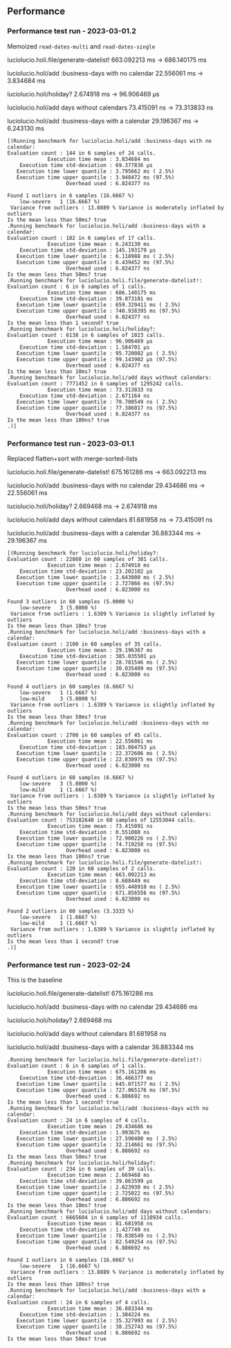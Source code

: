 ## Performance

### Performance test run - 2023-03-01.2

Memoized `read-dates-multi` and `read-dates-single`

luciolucio.holi.file/generate-datelist!
663.092213 ms -> 686.140175 ms

luciolucio.holi/add :business-days with no calendar
22.556061 ms -> 3.834684 ms

luciolucio.holi/holiday?
2.674918 ms -> 96.906469 µs

luciolucio.holi/add days without calendars
73.415091 ns -> 73.313833 ns

luciolucio.holi/add :business-days with a calendar
29.196367 ms -> 6.243130 ms

```
[(Running benchmark for luciolucio.holi/add :business-days with no calendar:
Evaluation count : 144 in 6 samples of 24 calls.
             Execution time mean : 3.834684 ms
    Execution time std-deviation : 69.377836 µs
   Execution time lower quantile : 3.795662 ms ( 2.5%)
   Execution time upper quantile : 3.948472 ms (97.5%)
                   Overhead used : 6.824377 ns

Found 1 outliers in 6 samples (16.6667 %)
	low-severe	 1 (16.6667 %)
 Variance from outliers : 13.8889 % Variance is moderately inflated by outliers
Is the mean less than 50ms? true
.Running benchmark for luciolucio.holi/add :business-days with a calendar:
Evaluation count : 102 in 6 samples of 17 calls.
             Execution time mean : 6.243130 ms
    Execution time std-deviation : 145.193179 µs
   Execution time lower quantile : 6.118988 ms ( 2.5%)
   Execution time upper quantile : 6.439452 ms (97.5%)
                   Overhead used : 6.824377 ns
Is the mean less than 50ms? true
.Running benchmark for luciolucio.holi.file/generate-datelist!:
Evaluation count : 6 in 6 samples of 1 calls.
             Execution time mean : 686.140175 ms
    Execution time std-deviation : 39.073101 ms
   Execution time lower quantile : 659.329411 ms ( 2.5%)
   Execution time upper quantile : 740.938395 ms (97.5%)
                   Overhead used : 6.824377 ns
Is the mean less than 1 second? true
.Running benchmark for luciolucio.holi/holiday?:
Evaluation count : 6138 in 6 samples of 1023 calls.
             Execution time mean : 96.906469 µs
    Execution time std-deviation : 1.584701 µs
   Execution time lower quantile : 95.720082 µs ( 2.5%)
   Execution time upper quantile : 99.143902 µs (97.5%)
                   Overhead used : 6.824377 ns
Is the mean less than 10ms? true
.Running benchmark for luciolucio.holi/add days without calendars:
Evaluation count : 7771452 in 6 samples of 1295242 calls.
             Execution time mean : 73.313833 ns
    Execution time std-deviation : 2.671164 ns
   Execution time lower quantile : 70.700549 ns ( 2.5%)
   Execution time upper quantile : 77.386017 ns (97.5%)
                   Overhead used : 6.824377 ns
Is the mean less than 100ns? true
.)]
```

### Performance test run - 2023-03-01.1

Replaced flatten+sort with merge-sorted-lists

luciolucio.holi.file/generate-datelist!
675.161286 ms -> 663.092213 ms

luciolucio.holi/add :business-days with no calendar
29.434686 ms -> 22.556061 ms

luciolucio.holi/holiday?
2.669468 ms -> 2.674918 ms

luciolucio.holi/add days without calendars
81.681958 ns -> 73.415091 ns

luciolucio.holi/add :business-days with a calendar
36.883344 ms -> 29.196367 ms

```
[(Running benchmark for luciolucio.holi/holiday?:
Evaluation count : 22860 in 60 samples of 381 calls.
             Execution time mean : 2.674918 ms
    Execution time std-deviation : 23.202102 µs
   Execution time lower quantile : 2.643000 ms ( 2.5%)
   Execution time upper quantile : 2.727866 ms (97.5%)
                   Overhead used : 6.823000 ns

Found 3 outliers in 60 samples (5.0000 %)
	low-severe	 3 (5.0000 %)
 Variance from outliers : 1.6389 % Variance is slightly inflated by outliers
Is the mean less than 10ms? true
.Running benchmark for luciolucio.holi/add :business-days with a calendar:
Evaluation count : 2100 in 60 samples of 35 calls.
             Execution time mean : 29.196367 ms
    Execution time std-deviation : 385.035501 µs
   Execution time lower quantile : 28.781546 ms ( 2.5%)
   Execution time upper quantile : 30.035409 ms (97.5%)
                   Overhead used : 6.823000 ns

Found 4 outliers in 60 samples (6.6667 %)
	low-severe	 1 (1.6667 %)
	low-mild	 3 (5.0000 %)
 Variance from outliers : 1.6389 % Variance is slightly inflated by outliers
Is the mean less than 50ms? true
.Running benchmark for luciolucio.holi/add :business-days with no calendar:
Evaluation count : 2700 in 60 samples of 45 calls.
             Execution time mean : 22.556061 ms
    Execution time std-deviation : 183.084753 µs
   Execution time lower quantile : 22.372606 ms ( 2.5%)
   Execution time upper quantile : 22.830975 ms (97.5%)
                   Overhead used : 6.823000 ns

Found 4 outliers in 60 samples (6.6667 %)
	low-severe	 3 (5.0000 %)
	low-mild	 1 (1.6667 %)
 Variance from outliers : 1.6389 % Variance is slightly inflated by outliers
Is the mean less than 50ms? true
.Running benchmark for luciolucio.holi/add days without calendars:
Evaluation count : 753182640 in 60 samples of 12553044 calls.
             Execution time mean : 73.415091 ns
    Execution time std-deviation : 0.551088 ns
   Execution time lower quantile : 72.900226 ns ( 2.5%)
   Execution time upper quantile : 74.719250 ns (97.5%)
                   Overhead used : 6.823000 ns
Is the mean less than 100ns? true
.Running benchmark for luciolucio.holi.file/generate-datelist!:
Evaluation count : 120 in 60 samples of 2 calls.
             Execution time mean : 663.092213 ms
    Execution time std-deviation : 8.688449 ms
   Execution time lower quantile : 655.448910 ms ( 2.5%)
   Execution time upper quantile : 671.856556 ms (97.5%)
                   Overhead used : 6.823000 ns

Found 2 outliers in 60 samples (3.3333 %)
	low-severe	 1 (1.6667 %)
	low-mild	 1 (1.6667 %)
 Variance from outliers : 1.6389 % Variance is slightly inflated by outliers
Is the mean less than 1 second? true
.)]
```

### Performance test run - 2023-02-24

This is the baseline

luciolucio.holi.file/generate-datelist!
675.161286 ms

luciolucio.holi/add :business-days with no calendar
29.434686 ms

luciolucio.holi/holiday?
2.669468 ms

luciolucio.holi/add days without calendars
81.681958 ns

luciolucio.holi/add :business-days with a calendar
36.883344 ms

```
.Running benchmark for luciolucio.holi.file/generate-datelist!:
Evaluation count : 6 in 6 samples of 1 calls.
             Execution time mean : 675.161286 ms
    Execution time std-deviation : 36.466377 ms
   Execution time lower quantile : 645.071577 ms ( 2.5%)
   Execution time upper quantile : 727.065176 ms (97.5%)
                   Overhead used : 6.886692 ns
Is the mean less than 1 second? true
.Running benchmark for luciolucio.holi/add :business-days with no calendar:
Evaluation count : 24 in 6 samples of 4 calls.
             Execution time mean : 29.434686 ms
    Execution time std-deviation : 1.993675 ms
   Execution time lower quantile : 27.590400 ms ( 2.5%)
   Execution time upper quantile : 32.214661 ms (97.5%)
                   Overhead used : 6.886692 ns
Is the mean less than 50ms? true
.Running benchmark for luciolucio.holi/holiday?:
Evaluation count : 234 in 6 samples of 39 calls.
             Execution time mean : 2.669468 ms
    Execution time std-deviation : 39.863599 µs
   Execution time lower quantile : 2.623930 ms ( 2.5%)
   Execution time upper quantile : 2.725022 ms (97.5%)
                   Overhead used : 6.886692 ns
Is the mean less than 10ms? true
.Running benchmark for luciolucio.holi/add days without calendars:
Evaluation count : 6665604 in 6 samples of 1110934 calls.
             Execution time mean : 81.681958 ns
    Execution time std-deviation : 1.427749 ns
   Execution time lower quantile : 78.838549 ns ( 2.5%)
   Execution time upper quantile : 82.549254 ns (97.5%)
                   Overhead used : 6.886692 ns

Found 1 outliers in 6 samples (16.6667 %)
	low-severe	 1 (16.6667 %)
 Variance from outliers : 13.8889 % Variance is moderately inflated by outliers
Is the mean less than 100ns? true
.Running benchmark for luciolucio.holi/add :business-days with a calendar:
Evaluation count : 24 in 6 samples of 4 calls.
             Execution time mean : 36.883344 ms
    Execution time std-deviation : 1.384224 ms
   Execution time lower quantile : 35.327993 ms ( 2.5%)
   Execution time upper quantile : 38.252743 ms (97.5%)
                   Overhead used : 6.886692 ns
Is the mean less than 50ms? true
```

